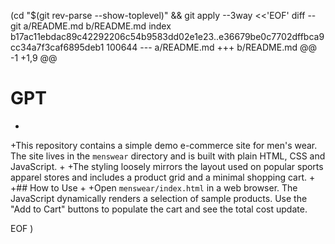  (cd "$(git rev-parse --show-toplevel)" && git apply --3way <<'EOF' 
diff --git a/README.md b/README.md
index b17ac11ebdac89c42292206c54b9583dd02e1e23..e36679be0c7702dffbca9cc34a7f3caf6895deb1 100644
--- a/README.md
+++ b/README.md
@@ -1 +1,9 @@
 # GPT
+
+This repository contains a simple demo e-commerce site for men's wear. The site lives in the `menswear` directory and is built with plain HTML, CSS and JavaScript.
+
+The styling loosely mirrors the layout used on popular sports apparel stores and includes a product grid and a minimal shopping cart.
+
+## How to Use
+
+Open `menswear/index.html` in a web browser. The JavaScript dynamically renders a selection of sample products. Use the "Add to Cart" buttons to populate the cart and see the total cost update.
 
EOF
)
